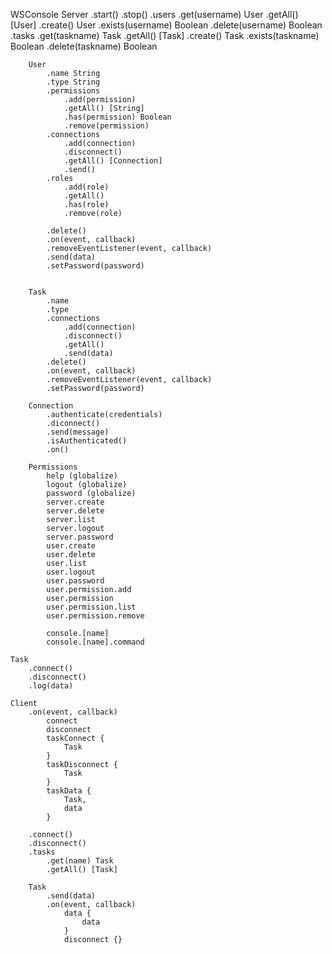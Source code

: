 
WSConsole
	Server
		.start()
		.stop()
		.users
			.get(username) User
			.getAll() [User]
			.create() User
			.exists(username) Boolean
			.delete(username) Boolean
		.tasks
			.get(taskname) Task
			.getAll() [Task]
			.create() Task
			.exists(taskname) Boolean
			.delete(taskname) Boolean

		User
			.name String
			.type String
			.permissions
				.add(permission)
				.getAll() [String]
				.has(permission) Boolean
				.remove(permission)
			.connections
				.add(connection)
				.disconnect()
				.getAll() [Connection]
				.send()
			.roles
				.add(role)
				.getAll()
				.has(role)
				.remove(role)

			.delete()
			.on(event, callback)
			.removeEventListener(event, callback)
			.send(data)
			.setPassword(password)


		Task
			.name
			.type
			.connections
				.add(connection)
				.disconnect()
				.getAll()
				.send(data)
			.delete()
			.on(event, callback)
			.removeEventListener(event, callback)
			.setPassword(password)

		Connection
			.authenticate(credentials)
			.diconnect()
			.send(message)
			.isAuthenticated()
			.on()

		Permissions
			help (globalize)
			logout (globalize)
			password (globalize)
			server.create
			server.delete
			server.list
			server.logout
			server.password
			user.create
			user.delete
			user.list
			user.logout
			user.password
			user.permission.add
			user.permission
			user.permission.list
			user.permission.remove

			console.[name]
			console.[name].command

	Task
		.connect()
		.disconnect()
		.log(data)

	Client
		.on(event, callback)
			connect
			disconnect
			taskConnect {
				Task
			}
			taskDisconnect {
				Task
			}
			taskData {
				Task,
				data
			}

		.connect()
		.disconnect()
		.tasks
			.get(name) Task
			.getAll() [Task]

		Task
			.send(data)
			.on(event, callback)
				data {
					data
				}
				disconnect {}
